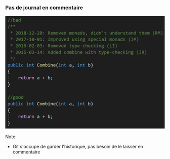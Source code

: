 ### Pas de journal en commentaire

![](images/code/journalComments.png?raw=true)

Note:
- Git s'occupe de garder l'historique, pas besoin de le laisser en commentaire
